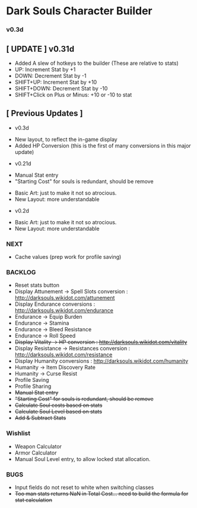  Dark Souls Character Builder
======================================
### v0.3d

[ UPDATE ] v0.31d
-----------------------------------
* Added A slew of hotkeys to the builder (These are relative to stats)
 * UP: Increment Stat by +1
 * DOWN: Decrement Stat by -1
 * SHIFT+UP: Increment Stat by +10
 * SHIFT+DOWN: Decrement Stat by -10
 * SHIFT+Click on Plus or Minus: +10 or -10 to stat

[ Previous Updates ]
-----------------------------------
- v0.3d
 * New layout, to reflect the in-game display
 * Added HP Conversion (this is the first of many conversions in this major update)

- v0.21d
 * Manual Stat entry
 * "Starting Cost" for souls is redundant, should be remove
 + Basic Art: just to make it not so atrocious.
 + New Layout: more understandable

- v0.2d
 + Basic Art: just to make it not so atrocious.
 + New Layout: more understandable


### NEXT
* Cache values (prep work for profile saving)


### BACKLOG
* Reset stats button
* Display Attunement -> Spell Slots conversion : http://darksouls.wikidot.com/attunement
* Display Endurance conversions : http://darksouls.wikidot.com/endurance
 * Endurance -> Equip Burden
 * Endurance -> Stamina
 * Endurance -> Bleed Resistance
 * Endurance -> Roll Speed
* ~~Display Vitality -> HP conversion : http://darksouls.wikidot.com/vitality~~
* Display Resistance -> Resistances conversion : http://darksouls.wikidot.com/resistance
* Display Humanity conversions : http://darksouls.wikidot.com/humanity
 * Humanity -> Item Discovery Rate
 * Humanity -> Curse Resist
* Profile Saving
* Profile Sharing
* ~~Manual Stat entry~~
* ~~"Starting Cost" for souls is redundant, should be remove~~
* ~~Calculate Soul costs based on stats~~
* ~~Calculate Soul Level based on stats~~
* ~~Add & Subtract Stats~~



### Wishlist
* Weapon Calculator
* Armor Calculator
* Manual Soul Level entry, to allow locked stat allocation.


### BUGS
- Input fields do not reset to white when switching classes
- ~~Too man stats returns NaN in Total Cost... need to build the formula for stat calculation~~